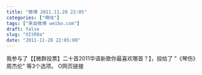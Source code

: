 ```yaml
---
title: "微博 2011.11.28 22:05"
categories: ["嘀咕"]
tags: ["来自微博 weibo.com"]
draft: false
slug: "XItR0a"
date: "2011-11-28 22:05:00"
---
```


<p>我参与了【【微群投票】二十首2011华语新歌你最喜欢哪首？】，投给了 "《琴伤》 周杰伦" 等3个选项。 O网页链接 ​​​​</p>
